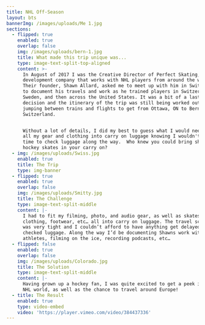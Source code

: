 ```yaml
---
title: NHL Off-Season
layout: bts
bannerImg: /images/uploads/Me 1.jpg
sections:
  - flipped: true
    enabled: true
    overlap: false
    img: /images/uploads/bern-1.jpg
    title: What made this trip unique was...
    type: image-text-split-top-aligned
    content: >-
      In August of 2017 I was the Creative Director of Perfect Skating, a hockey
      development company that works with NHL players from around the world.
      Their founder, Shawn Allard, asked me to meet up with him in Switzerland
      to document his travels and work as he trained players in Switzerland,
      Sweden, and then across the United States. It was a bit of a last minute
      decision and the itinerary of the trip was still being worked out as I was
      jumping between trains and flights to get from Ottawa, ON to Bern,
      Switzerland. 


      Without a lot of details, I did my best to guess what I would need and fit
      all my gear and clothing into carry on luggage knowing I wouldn't have
      time to check luggage along the way.  Who knew you could bring sharp
      hockey skates in your carry on?
  - img: /images/uploads/Swiss.jpg
    enabled: true
    title: The Trip
    type: img-banner
  - flipped: true
    enabled: true
    overlap: false
    img: /images/uploads/Smitty.jpg
    title: The Challenge
    type: image-text-split-middle
    content: |-
      I had to fit my filming, photo, and audio gear, as well as skates,
      clothing, footwear, etc… all into carry on luggage. The travel schedule
      was very tight and I couldn’t afford to have anything get delayed in
      checked luggage. Along the way I’d be documenting Shawns work with various
      athletes, filming on the ice, recording podcasts, etc…
  - flipped: false
    enabled: true
    overlap: false
    img: /images/uploads/Colorado.jpg
    title: The Solution
    type: image-text-split-middle
    content: |-
      Having grown up a hockey fan, I was quite excited to get a peek into the
      NHL world, as well as the chance to travel around Europe!
  - title: The Result
    enabled: true
    type: video-embed
    video: 'https://player.vimeo.com/video/384437336'
---
```

